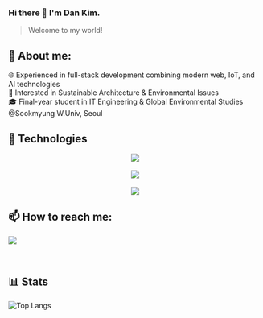 ### Hi there 👋 I'm Dan Kim.
> Welcome to my world!


## 🚀 About me:
🌐 Experienced in full-stack development combining modern web, IoT, and AI technologies<br>
🌿 Interested in Sustainable Architecture & Environmental Issues<br>
🎓 Final-year student in IT Engineering & Global Environmental Studies @Sookmyung W.Univ, Seoul<br>

## 🔧 Technologies

<p align="center">
  <img src="https://skillicons.dev/icons?i=python,java,typescript,dart,kotlin" />
  <br><br>
  <img src="https://skillicons.dev/icons?i=spring,react,flutter,mysql,aws,githubactions,arduino" />
  <br><br>
  <img src="https://skillicons.dev/icons?i=idea,pycharm,vscode,ai" />
</p>


## 📫 How to reach me:

<a href="mailto:dankim.developer@gmail.com"><img src="https://img.shields.io/badge/Gmail-D14836?style=for-the-badge&logo=gmail&logoColor=white&style=flat-square&link=mailto:dankim.developer@gmail.com"/></a> 

<br>

## 📊 Stats
![Top Langs](https://github-readme-stats.vercel.app/api/top-langs/?username=dankim-dev&layout=compact&theme=tokyonight&hide=jupyter%20notebook,c%2B%2B,cmake,html)



